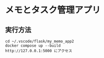 # メモとタスク管理アプリ

## 実行方法
    cd ~/.vscode/flask/my_memo_app2
    docker compose up --build
    http://127.0.0.1:5000 にアクセス 


